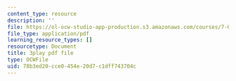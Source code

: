 ```yaml
---
content_type: resource
description: ''
file: https://ol-ocw-studio-app-production.s3.amazonaws.com/courses/7-01sc-fundamentals-of-biology-fall-2011/78b3ed20cce0454e20d7c1dff743704c_zQfcPQpKZUk.pdf
file_type: application/pdf
learning_resource_types: []
resourcetype: Document
title: 3play pdf file
type: OCWFile
uid: 78b3ed20-cce0-454e-20d7-c1dff743704c
---
```

